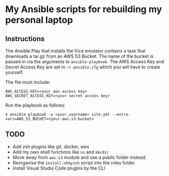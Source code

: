 
# My Ansible scripts for rebuilding my personal laptop

## Instructions

The Ansible Play that installs the Vice emulator contains a task that downloads a tar.gz from an AWS S3 Bucket.
The name of the bucket is passed in via the arguments to `ansible-playbook`.
The AWS Access Key and Secret Access Key are set in `~/.ansible.cfg` which you will have to create yourself.

The file must include:

    AWS_ACCESS_KEY=<your aws access key>
    AWS_SECRET_ACCESS_KEY=<your secret access key>

Run the playbook as follows:

    $ ansible-playbook -u <your_username> site.yml --extra-vars=AWS_S3_BUCKET=<your-aws-s3-bucket>


## TODO
  * Add zsh plugins like git, docker, aws
  * Add my own shell functions like `ns` and `mkcdir`
  * Move away from `aws-s3` module and use a public folder instead.
  * Reorganise the `install-ohmyzsh` script into the roles folder.
  * Install Visual Studio Code plugins by the CLI
 
